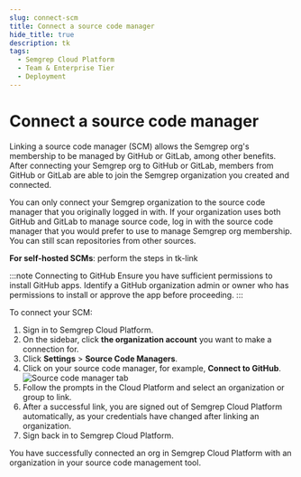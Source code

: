 ```yaml
---
slug: connect-scm 
title: Connect a source code manager
hide_title: true
description: tk
tags:
  - Semgrep Cloud Platform
  - Team & Enterprise Tier
  - Deployment
---
```


# Connect a source code manager

Linking a source code manager (SCM) allows the Semgrep org's membership to be managed by GitHub or GitLab, among other benefits. After connecting your Semgrep org to GitHub or GitLab, members from GitHub or GitLab are able to join the Semgrep organization you created and connected.

You can only connect your Semgrep organization to the source code manager that you originally logged in with. If your organization uses both GitHub and GitLab to manage source code, log in with the source code manager that you would prefer to use to manage Semgrep org membership. You can still scan repositories from other sources.

**For self-hosted SCMs**: perform the steps in tk-link

:::note Connecting to GitHub
Ensure you have sufficient permissions to install GitHub apps. Identify a GitHub organization admin or owner who has permissions to install or approve the app before proceeding.
:::

To connect your SCM:

1. Sign in to Semgrep Cloud Platform.
2. On the sidebar, click **the organization account** you want to make a connection for.
3. Click **Settings** > **Source Code Managers**.
4. Click on your source code manager, for example, **Connect to GitHub**.
![Source code manager tab](/img/source-code-manager.png#md-width)
5. Follow the prompts in the Cloud Platform and select an organization or group to link.
6. After a successful link, you are signed out of Semgrep Cloud Platform automatically, as your credentials have changed after linking an organization.
7. Sign back in to Semgrep Cloud Platform.

You have successfully connected an org in Semgrep Cloud Platform with an organization in your source code management tool.

